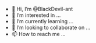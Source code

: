 - 👋 Hi, I’m @BlackDevil-ant
- 👀 I’m interested in ...
- 🌱 I’m currently learning ...
- 💞️ I’m looking to collaborate on ...
- 📫 How to reach me ...

<!---
BlackDevil-ant/BlackDevil-ant is a ✨ special ✨ repository because its `README.md` (this file) appears on your GitHub profile.
You can click the Preview link to take a look at your changes.
--->
